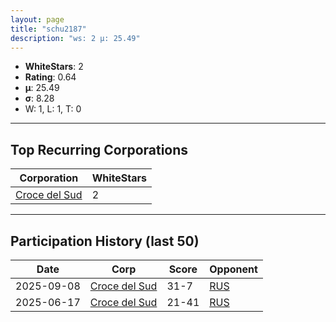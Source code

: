 ```yaml
---
layout: page
title: "schu2187"
description: "ws: 2 μ: 25.49"
---
```

- **WhiteStars**: 2
- **Rating**: 0.64
- **μ**: 25.49  
- **σ**: 8.28
- W: 1, L: 1, T: 0

---

## Top Recurring Corporations

| Corporation | WhiteStars |
| --- | --- |
| [Croce del Sud](https://ws.tsl.rocks/corp/d0899d3aea0aaed6c7d87de378c6c82274ff8dcdabad391d44c2f08f98039af1/) | 2 |

---

## Participation History (last 50)

| Date | Corp | Score | Opponent |
| --- | --- | --- | --- |
| 2025-09-08 | [Croce del Sud](https://ws.tsl.rocks/corp/d0899d3aea0aaed6c7d87de378c6c82274ff8dcdabad391d44c2f08f98039af1/) | 31-7 | [RUS](https://ws.tsl.rocks/corp/d2d651ed0a46443766a7930975f8ee7a4b0ee52e2ffb1d13337e743a3d5bea8d/) |
| 2025-06-17 | [Croce del Sud](https://ws.tsl.rocks/corp/d0899d3aea0aaed6c7d87de378c6c82274ff8dcdabad391d44c2f08f98039af1/) | 21-41 | [RUS](https://ws.tsl.rocks/corp/d2d651ed0a46443766a7930975f8ee7a4b0ee52e2ffb1d13337e743a3d5bea8d/) |